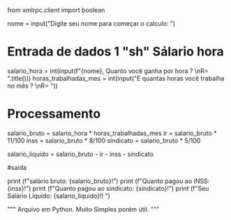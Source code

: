 from xmlrpc.client import boolean


nome = input("Digite seu nome para começar o calculo: ")

# Entrada de dados 1 "sh" Sálario hora

salario_hora = int(input(f"{nome}, Quanto você ganha por hora ? \nR= ".title()))
horas_trabalhadas_mes = int(input("E quantas horas você trabalha no mês ? \nR= "))

# Processamento

salario_bruto = salario_hora * horas_trabalhadas_mes
ir = salario_bruto * 11/100
inss = salario_bruto * 8/100
sindicato = salario_bruto * 5/100

salario_liquido = salario_bruto - ir - inss - sindicato

#saida

print (f"salário bruto: {salario_bruto}!")
print (f"Quanto pagou ao INSS: {inss}!")
print (f"Quanto pagou ao sindicato: {sindicato}!")
print (f"Seu Salário Liquido: {salario_liquido}!! ")

"""
Arquivo em Python.
Muito Simples porém útil.
"""
